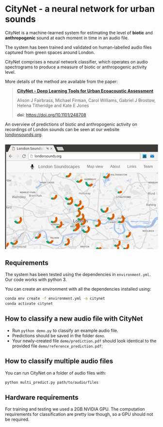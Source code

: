 # CityNet - a neural network for urban sounds

CityNet is a machine-learned system for estimating the level of **biotic** and **anthropogenic** sound at each moment in time in an audio file.

The system has been trained and validated on human-labelled audio files captured from green spaces around London.

CityNet comprises a neural network classifier, which operates on audio spectrograms to produce a measure of biotic or anthropogenic activity level.

More details of the method are available from the paper:

> **[CityNet - Deep Learning Tools for Urban Ecoacoustic Assessment](https://doi.org/10.1101/248708)**
>
> Alison J Fairbrass, Michael Firman, Carol Williams, Gabriel J Brostow, Helena Titheridge and Kate E Jones
>
> **doi**: https://doi.org/10.1101/248708


An overview of predictions of biotic and anthropogenic activity on recordings of London sounds can be seen at our website [londonsounds.org](http://londonsounds.org).

[![Screenshot of urban sounds website](website/website.png)](http://londonsounds.org)





## Requirements

The system has been tested using the dependencies in `environment.yml`. Our code works with python 3.

You can create an environment with all the dependencies installed using:

```bash
conda env create -f environment.yml -n citynet
conda activate citynet
```

## How to classify a new audio file with CityNet

- Run `python demo.py` to classify an example audio file.
- Predictions should be saved in the folder `demo`.
- Your newly-created file `demo/prediction.pdf` should look identical to the provided file `demo/reference_prediction.pdf`:

## How to classify multiple audio files

You can run CityNet on a folder of audio files with:

```bash
python multi_predict.py path/to/audio/files
```

## Hardware requirements

For training and testing we used a 2GB NVIDIA GPU. The computation requirements for classification are pretty low though, so a GPU should not be required.

